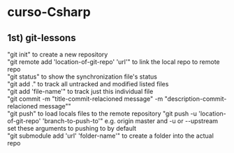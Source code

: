 # curso-Csharp

## 1st) git-lessons
"git init" to create a new repository\
"git remote add 'location-of-git-repo' 'url'" to link the local repo to remote repo\
"git status" to show the synchronization file's status \
"git add ." to track all untracked and modified listed files \
"git add 'file-name'" to track just this individual file \
"git commit -m "title-commit-relacioned message" -m "description-commit-relacioned message""\
"git push" to load locals files to the remote repository
"git push -u 'location-of-git-repo' 'branch-to-push-to'"  e.g. origin master and -u or --upstream 
    set these arguments to pushing to by default\
"git submodule add 'url' 'folder-name'" to create a folder into the actual repo
